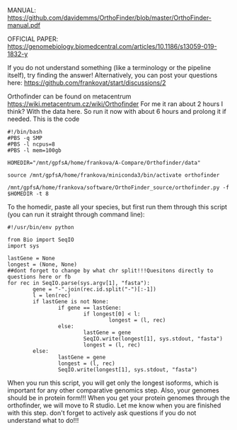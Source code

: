 MANUAL: https://github.com/davidemms/OrthoFinder/blob/master/OrthoFinder-manual.pdf

OFFICIAL PAPER: https://genomebiology.biomedcentral.com/articles/10.1186/s13059-019-1832-y

If you do not understand something (like a terminology or the pipeline itself), try finding the answer! Alternatively, you can post your questions here: https://github.com/frankovat/start/discussions/2


Orthofinder can be found on metacentrum https://wiki.metacentrum.cz/wiki/Orthofinder
For me it ran about 2 hours I think? With the data here. So run it now with about 6 hours and prolong it if needed.
This is the code
```
#!/bin/bash
#PBS -q SMP
#PBS -l ncpus=8
#PBS -l mem=100gb

HOMEDIR="/mnt/gpfsA/home/frankova/A-Compare/Orthofinder/data"

source /mnt/gpfsA/home/frankova/miniconda3/bin/activate orthofinder

/mnt/gpfsA/home/frankova/software/OrthoFinder_source/orthofinder.py -f $HOMEDIR -t 8
```

To the homedir, paste all your species, but first run them through this script (you can run it straight through command line):
```
#!/usr/bin/env python

from Bio import SeqIO
import sys

lastGene = None
longest = (None, None)
##dont forget to change by what chr split!!!Quesitons directly to questions here or fb
for rec in SeqIO.parse(sys.argv[1], "fasta"):
        gene = "-".join(rec.id.split("-")[:-1])
        l = len(rec)
        if lastGene is not None:
                if gene == lastGene:
                        if longest[0] < l:
                                longest = (l, rec)
                else:
                     	lastGene = gene
                        SeqIO.write(longest[1], sys.stdout, "fasta")
                        longest = (l, rec)
        else:
             	lastGene = gene
                longest = (l, rec)
                SeqIO.write(longest[1], sys.stdout, "fasta")
  ```
When you run this script, you will get only the longest isoforms, which is important for any other comparative genomics step. Also, your genomes should be in protein form!!! When you get your protein genomes through the orthofinder, we will move to R studio.
Let me know when you are finished with this step. don't forget to actively ask questions if you do not understand what to do!!!
